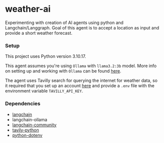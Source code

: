# weather-ai

Experimenting with creation of AI agents using python and Langchain/Langgraph.
Goal of this agent is to accept a location as input and provide a short weather forecast.

### Setup
This project uses Python version 3.10.17.

This agent assumes you're using `Ollama` with `llama3.2:3b` model.
More info on setting up and working with `Ollama` can be found [here](https://ollama.com/).

The agent uses Tavilly search for querying the internet for weather data,
so it required that you set up an account [here](https://www.tavily.com/) and provide a `.env`
file with the environment variable `TAVILLY_API_KEY`.

### Dependencies

- [langchain](https://github.com/langchain-ai/langchain)
- langchain-ollama
- [langchain-community](https://github.com/langchain-ai/langchain-community)
- [tavily-python](https://github.com/tavily-ai/tavily-python)
- [python-dotenv](https://github.com/theskumar/python-dotenv)
